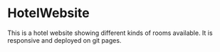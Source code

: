# HotelWebsite
This is a hotel website showing different kinds of rooms available. It is responsive and deployed on git pages.
